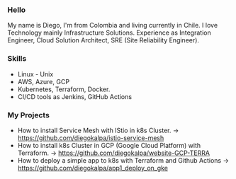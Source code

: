 ### Hello

My name is Diego, I'm from Colombia and living currently in Chile.
I love Technology mainly Infrastructure Solutions.
Experience as Integration Engineer, Cloud Solution Architect, SRE (Site Reliability Engineer).

### Skills
- Linux - Unix
- AWS, Azure, GCP
- Kubernetes, Terraform, Docker.
- CI/CD tools as Jenkins, GitHub Actions

### My Projects

- How to install Service Mesh with IStio in k8s Cluster. -> https://github.com/diegokalpa/istio-service-mesh
- How to install k8s Cluster in GCP (Google Cloud Platform) with Terraform. ->  https://github.com/diegokalpa/website-GCP-TERRA
- How to deploy a simple app to k8s with Terraform and Github Actions -> https://github.com/diegokalpa/app1_deploy_on_gke
